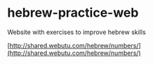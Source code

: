 # hebrew-practice-web
Website with exercises to improve hebrew skills

[http://shared.webutu.com/hebrew/numbers/](http://shared.webutu.com/hebrew/numbers/)